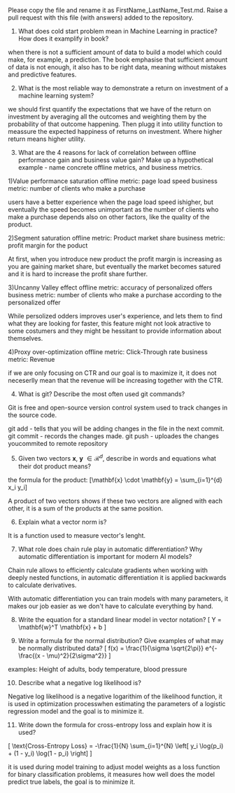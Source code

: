  Please copy the file and rename it as FirstName_LastName_Test.md. Raise a pull request with this file (with answers) added to the repository. 

1. What does cold start problem mean in Machine Learning in practice? How does it examplify in book?

when there is not a sufficient amount of data to build a model which could make, for example, a prediction. The book emphasise that sufficient amount of data is not enough, it also has to be right data, meaning without mistakes and predictive features.

2. What is the most reliable way to demonstrate a return on investment of a machine learning system?

we should first quantify the expectations that we have of the return on investment by averaging all the outcomes and weighting them by the probability of that outcome happening. Then plugg it into utility function to meassure the expected happiness of returns on investment. Where higher return means higher utility.

3. What are the 4 reasons for lack of correlation between offline performance gain and business value gain? Make up a hypothetical example - name concrete offline metrics, and business metrics. 

1)Value performance  saturation
offline metric: page load speed
business metric: number of clients who make a purchase

users have a better experience when the page load speed ishigher, but eventually the speed becomes unimportant as the number of clients who make a purchase depends also on other factors, like the quality of the product.

2)Segment saturation
offline metric: Product market share
business metric: profit margin for the poduct

At first, when you introduce new product the profit margin is increasing as you are gaining market share, but eventually the market becomes satured and it is hard to increase the profit share further. 

3)Uncanny Valley effect 
offline metric: accuracy of personalized offers
business metric: number of clients who make a purchase according to the personalized offer

While persolized odders improves user's experience, and lets them to find what they are looking for faster, this feature might not look atractive to some costumers and they might be hessitant to provide information about themselves.

4)Proxy over-optimization
offline metric: Click-Through rate
business metric: Revenue

if we are only focusing on CTR and our goal is to maximize it, it does not neceserlly mean that the revenue will be increasing together with the CTR.

4. What is git? Describe the most often used git commands?

Git is free and open-source version control system used to track changes in the source code.

git add - tells that you will be adding changes in the file in the next commit.
git commit - records the changes made.
git push - uploades the changes youcommited to remote repository

5. Given two vectors $\mathbf{x}$, $\mathbf{y}$ $\in \mathcal{R}^{d}$, describe in words and equations what their dot product means?

the formula for the product: 
\[\mathbf{x} \cdot \mathbf{y} = \sum_{i=1}^{d} x_i y_i\]

A product of two vectors shows if these two vectors are aligned with each other, it is a sum of the products at the same position. 

6. Explain what a vector norm is?

It is a function used to measure vector's lenght.

7. What role does chain rule play in automatic differentiation? Why automatic differentiation is important for modern AI models?

Chain rule allows to efficiently calculate gradients when working with deeply nested functions, in automatic differentiation it is applied backwards to calculate derivatives.

With automatic differentiation you can train models with many parameters, it makes our job easier as we don't have to calculate everything by hand.

8. Write the equation for a standard linear model in vector notation?
\[ Y = \mathbf{w}^T \mathbf{x} + b \]

9. Write a formula for the normal distribution? Give examples of what may be normally distributed data? 
\[ f(x) = \frac{1}{\sigma \sqrt{2\pi}} e^{-\frac{(x - \mu)^2}{2\sigma^2}} \]

examples: Height of adults, body temperature, blood pressure

10. Describe what a negative log likelihood is?

Negative log likelihood is a negative logarithim of the likelihood function, it is used in optimization processwhen estimating the parameters of a logistic regression model and the goal is to minimize it. 

11. Write down the formula for cross-entropy loss and explain how it is used?

\[
\text{Cross-Entropy Loss} = -\frac{1}{N} \sum_{i=1}^{N} \left[ y_i \log(p_i) + (1 - y_i) \log(1 - p_i) \right]
\]

it is used during model training to adjust model weights as a loss function for binary classification problems, it measures how well does the model predict true labels, the goal is to minimize it. 

